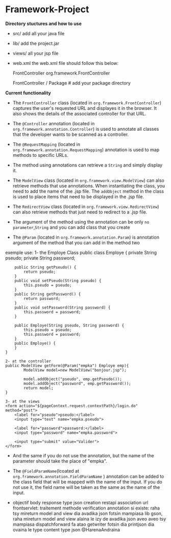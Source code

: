 # Framework-Project

**Directory stuctures and how to use**
* src/
    add all your java file

* lib/
    add the project.jar

* views/
    all your jsp file

* web.xml
    the web.xml file should follow this below:

    <?xml version="1.0" encoding="UTF-8"?>
    <web-app xmlns="http://xmlns.jcp.org/xml/ns/javaee"
            xmlns:xsi="http://www.w3.org/2001/XMLSchema-instance"
            xsi:schemaLocation="http://xmlns.jcp.org/xml/ns/javaee
                                http://xmlns.jcp.org/xml/ns/javaee/web-app_4_0.xsd"
            version="4.0">
    <servlet>
    <servlet-name>FrontController</servlet-name>
    <servlet-class>org.framework.FrontController</servlet-class>
    </servlet>

    <!-- Mapping des URLs pour le FrontController -->
    <servlet-mapping>
        <servlet-name>FrontController</servlet-name>
        <url-pattern>/</url-pattern>
    </servlet-mapping>

    <context-param>
        <param-name>Package</param-name>
        <param-value># add your package directory</param-value>
    </context-param>
    </web-app>

**Current functionality**
* The `FrontController` class (located in `org.framework.FrontController`) captures the user's requested URL and displayes it in the browser. It also shows the details of the associated controller for that URL.

* The `@Controller` annotation (located in `org.framework.annotation.Controller`) is used to annotate all classes that the developer wants to be scanned as a controller.

* The `@RequestMapping` (located in `org.framework.annotation.RequestMapping`)  annotation is used to map methods to specific URLs.

* The method using annotations can retrieve a `String` and simply display it.

* The `ModelView` class (located in `org.framework.view.ModelView`) can also retrieve methods that use annotations. When instantiating the class, you need to add the name of the .jsp file. The `addObject` method in the class is used to place items that need to be displayed in the .jsp file.

* The `RedirectView` class (located in `org.framework.view.RedirectView`) can also retrieve methods that just need to redirect to a .jsp file.

* The argument of the method using the annotation can be only `no parameter`,`String` and you can add class that you create

* The `@Param` (located in `org.framework.annotation.Param`) is annotation argument of the method that you can add in the method two

exemple use:
    1- the Employe Class 
    public class Employe {
        private String pseudo;
        private String password;
        
        public String getPseudo() {
            return pseudo;
        }
        public void setPseudo(String pseudo) {
            this.pseudo = pseudo;
        }
        public String getPassword() {
            return password;
        }
        public void setPassword(String password) {
            this.password = password;
        }
        
        public Employe(String pseudo, String password) {
            this.pseudo = pseudo;
            this.password = password;
        }
        public Employe() {
        }    
    }

    2- at the controller 
    public ModelView getForm(@Param("empka") Employe emp){
            ModelView model=new ModelView("bonjour.jsp");

            model.addObject("pseudo", emp.getPseudo());
            model.addObject("password", emp.getPassword());
            return model;
    }

    3- at the views
    <form action="${pageContext.request.contextPath}/login.do" method="post">
        <label for="pseudo">pseudo:</label>
        <input type="text" name="empka.pseudo">

        <label for="password">password:</label>
        <input type="password" name="empka.password">

        <input type="submit" value="Valider">
    </form>

* And the same if you do not use the annotation, but the name of the parameter should take the place of "empka".

* The `@FieldParamName`(lcoated at `org.framework.annotation.FieldParamName` )  annotation can be added to the class field that will be mapped with the name of the input. If you do not use it, the field name will be taken as the same as the name of the input. 

* objectif  body response type json
 creation restapi association url
frontservlet: traitement methode verification annotation si existe: raha tsy mireturn model and view dia avadika json fotsin mampiasa lib gson,
raha mireturn model and view alaina le izy de avadika json aveo
aveo tsy mampiasa dispatchforward fa atao getwriter fotsin dia printjson dia ovaina le type content type json 
@HarenaAndraina
